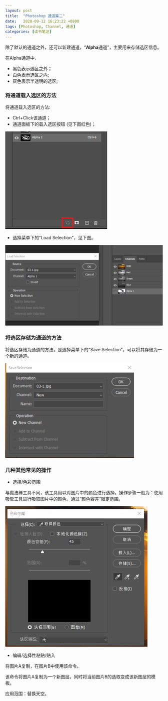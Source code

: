 ```yaml
---
layout: post
title:  "Photoshop 通道篇二"
date:   2020-09-12 16:23:22 +0800
tags: [Photoshop, Channel, 通道]
categories: [读书笔记]
---
```


除了默认的通道之外，还可以新建通道，“**Alpha**通道”，主要用来存储选区信息。

在Alpha通道中，

- 黑色表示选区之外；
- 白色表示选区之内;
- 灰色表示半透明的选区;


### 将通道载入选区的方法

将通道载入选区的方法:

- Ctrl+Click该通道；
- 通道面板下的载入选区按钮 (见下图红色)；

![PS 001](/assets/uploads/2020/09/ps001.jpg)

- 选择菜单下的"Load Selection"，见下图。

![PS 003](/assets/uploads/2020/09/ps003.jpg)


### 将选区存储为通道的方法

将选区存储为通道的方法，是选择菜单下的“Save Selection”，可以将其存储为一个新的通道。

![PS 002](/assets/uploads/2020/09/ps002.jpg)


### 几种其他常见的操作

- 选择/色彩范围

与魔法棒工具不同，该工具用以对图片中的颜色进行选择。操作步骤一般为：使用吸管工具进行吸取图片中的颜色，通过“颜色容差”限定范围。

![PS 004](/assets/uploads/2020/09/ps004.png)


- 编辑/选择性粘贴/贴入

将图片A复制，在图片B中使用该命令。

该命令将图片A复制为一个新图层，同时将当前图片B的选取变成该新图层的模板。

应用范围：替换天空。
